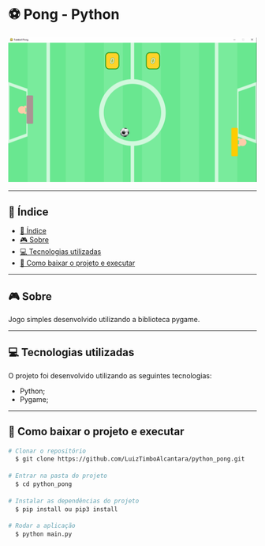  <h1 align="Left">  
  <Strong>⚽ Pong - Python</Strong>
 </h1>

  <img src=".\assets\ws.gif" />

---

## 🔎 Índice

- [🔎 Índice](#-índice)
- [🎮 Sobre](#-sobre)
- [💻 Tecnologias utilizadas](#-tecnologias-utilizadas)
- [📁 Como baixar o projeto e executar](#-como-baixar-o-projeto-e-executar)

---

## 🎮 Sobre

Jogo simples desenvolvido utilizando a biblioteca pygame.

---

## 💻 Tecnologias utilizadas

O projeto foi desenvolvido utilizando as seguintes tecnologias:

- Python;
- Pygame;

---

## 📁 Como baixar o projeto e executar

```bash
# Clonar o repositório
  $ git clone https://github.com/LuizTimboAlcantara/python_pong.git

# Entrar na pasta do projeto
  $ cd python_pong

# Instalar as dependências do projeto
  $ pip install ou pip3 install

# Rodar a aplicação
  $ python main.py

```
